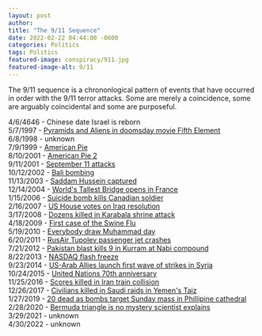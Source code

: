 ```yaml
---
layout: post
author: 
title: "The 9/11 Sequence"
date: 2022-02-22 04:44:00 -0600
categories: Politics
tags: Politics
featured-image: conspiracy/911.jpg
featured-image-alt: 9/11 
---
```

The 9/11 sequence is a chrononlogical pattern of events that have occurred in order with the 9/11 terror attacks. Some are merely a coincidence, some are arguably coincidental and some are purposeful.  
  
4/6/4646 - Chinese date Israel is reborn  
5/7/1997 - <a href="https://www.imdb.com/title/tt0119116/">Pyramids and Aliens in doomsday movie Fifth Element</a>  
6/8/1998 - unknown  
7/9/1999 - <a href="https://www.imdb.com/title/tt0163651/">American Pie</a>  
8/10/2001 - <a href="https://www.imdb.com/title/tt0252866/">American Pie 2</a>  
9/11/2001 - <a href="http://thenewworldpost.com/politics/2001/09/11/september-11-attacks.html">September 11 attacks</a>  
10/12/2002 - <a href="http://thenewworldpost.com/politics/2002/10/12/bali-bombing-plot.html">Bali bombing</a>  
11/13/2003 - <a href="http://thenewworldpost.com/politics/2003/11/13/saddam-hussein-captured.html">Saddam Hussein captured</a>  
12/14/2004 - <a href="http://thenewworldpost.com/politics/2004/12/14/worlds-tallest-bridge-opens.html">World's Tallest Bridge opens in France</a>  
1/15/2006 - <a href="http://thenewworldpost.com/politics/2006/01/15/suicide-bomb-kills-canadian-soldier-two-afghans.html">Suicide bomb kills Canadian soldier</a>  
2/16/2007 - <a href="http://thenewworldpost.com/politics/2007/02/16/us-house-to-vote-on-iraq-resolution.html">US House votes on Iraq resolution</a>  
3/17/2008 - <a href="http://thenewworldpost.com/politics/2008/03/17/dozens-killed-in-karbala-shrine-attack.html">Dozens killed in Karabala shrine attack</a>  
4/18/2009 - <a href="http://thenewworldpost.com/politics/2009/04/18/first-case-of-swine-flu.html">First case of the Swine Flu</a>  
5/19/2010 - <a href="http://thenewworldpost.com/politics/2010/05/19/everybody-draw-muhammad-day.html">Everybody draw Muhammad day</a>  
6/20/2011 - <a href="http://thenewworldpost.com/politics/2011/06/20/rusair-tupolev-tu-134-passenger-jet-crashes-anniversary-of-911.html">RusAir Tupolev passenger jet crashes</a>  
7/21/2012 - <a href="http://thenewworldpost.com/politics/2012/07/21/pakistan-blast-kills-nine-in-kurram-at-nabi-compound.html">Pakistan blast kills 9 in Kurram at Nabi compound</a>  
8/22/2013 - <a href="http://thenewworldpost.com/politics/2013/08/22/august-2013-nasdaq-flash-freeze.html">NASDAQ flash freeze</a>  
9/23/2014 - <a href="http://thenewworldpost.com/politics/2014/09/23/us-arab-allies-launch-first-wave-of-strikes-in-syria.html">US-Arab Allies launch first wave of strikes in Syria</a>  
10/24/2015 - <a href="http://thenewworldpost.com/politics/2015/10/24/united-nations-turns-70.html">United Nations 70th anniversary</a>  
11/25/2016 - <a href="http://thenewworldpost.com/politics/2016/11/25/scores-killed-in-iran-train-collision.html">Scores killed in Iran train collision</a>  
12/26/2017 - <a href="http://thenewworldpost.com/politics/2017/12/26/civilians-killed-in-saudi-raids-in-yemens-taiz.html">Civilians killed in Saudi raids in Yemen's Taiz</a>  
1/27/2019 - <a href="http://thenewworldpost.com/politics/2019/01/27/20-dead-as-bombs-target-sunday-mass-in-philippine-cathedral.html">20 dead as bombs target Sunday mass in Phillipine cathedral</a>  
2/28/2020 - <a href="http://thenewworldpost.com/politics/2020/02/28/bermuda-triangle-is-no-mystery-ocean-scientist-explains.html">Bermuda triangle is no mystery scientist explains</a>  
3/29/2021 - unknown  
4/30/2022 - unknown  
